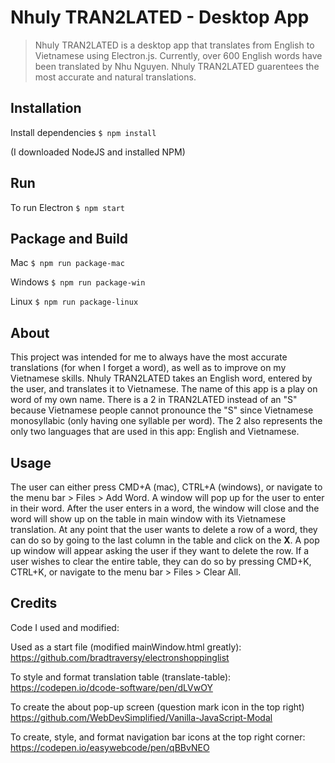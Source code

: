 ﻿
 # Nhuly TRAN2LATED - Desktop App

>Nhuly TRAN2LATED is a desktop app that translates from English to Vietnamese using  Electron.js. Currently, over 600 English words have been translated by Nhu Nguyen. Nhuly TRAN2LATED guarentees the most accurate and natural translations. 
## Installation
Install dependencies
`$ npm install`

(I downloaded NodeJS and  installed NPM)
## Run
To run Electron
`$ npm start`
## Package and Build
Mac
`$ npm run package-mac`

Windows
`$ npm run package-win`

Linux
`$ npm run package-linux`
## About
This project was intended for me to always have the most accurate translations (for when I forget a word), as well as to improve on my Vietnamese skills. Nhuly TRAN2LATED takes an English word, entered by the user, and translates it to Vietnamese. The name of this app is a play on word of my own name. There is a 2 in TRAN2LATED instead of an "S" because Vietnamese people cannot pronounce the "S" since Vietnamese monosyllabic (only having one syllable per word). The 2 also represents the only two languages that are used in this app: English and Vietnamese.
## Usage
The user can either press CMD+A (mac), CTRL+A (windows), or navigate to the menu bar > Files > Add Word. A window will pop up for the user to enter in their word. After the user enters in a word, the window will close and the word will show up on the table in main window with its Vietnamese translation.
At any point that the user wants to delete a row of a word, they can do so by going to the last column in the table and click on the **X**. A pop up window will appear asking the user if they want to delete the row. 
If a user wishes to clear the entire table, they can do so by pressing CMD+K, CTRL+K, or navigate to the menu bar > Files > Clear All.
## Credits
Code I used and modified:

Used as a start file (modified mainWindow.html greatly): 
https://github.com/bradtraversy/electronshoppinglist

To style and format translation table (translate-table):
https://codepen.io/dcode-software/pen/dLVwOY

To create the about pop-up screen (question mark icon in the top right)
https://github.com/WebDevSimplified/Vanilla-JavaScript-Modal

To create, style, and format navigation bar icons at the top right corner:
https://codepen.io/easywebcode/pen/qBBvNEO


